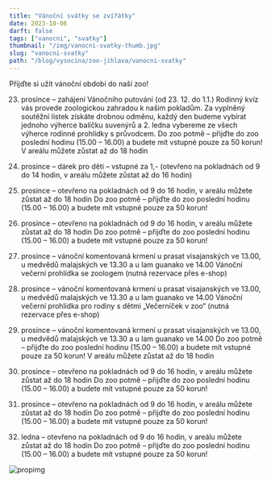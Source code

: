 ```yaml
--- 
title: "Vánoční svátky se zvířátky"
date: 2023-10-06
darft: false
tags: ["vanocni", "svatky"]
thumbnail: "/img/vanocni-svatky-thumb.jpg"
slug: "vanocni-svatky"
path: "/blog/vysocina/zoo-jihlava/vanocni-svatky"
---
```




Přijďte si užít vánoční období do naší zoo!

23. prosince – zahájení Vánočního putování (od 23. 12. do 1.1.)
Rodinný kvíz vás provede zoologickou zahradou k našim pokladům. Za vyplněný soutěžní lístek získáte drobnou odměnu, každý den budeme vybírat jednoho výherce balíčku suvenýrů a 2. ledna vybereme ze všech výherce rodinné prohlídky s průvodcem.
Do zoo potmě – přijďte do zoo poslední hodinu (15.00 – 16.00) a budete mít vstupné pouze za 50 korun! V areálu můžete zůstat až do 18 hodin

24. prosince – dárek pro děti – vstupné za 1,- (otevřeno na pokladnách od 9 do 14 hodin, v areálu můžete zůstat až do 16 hodin)

25. prosince – otevřeno na pokladnách od 9 do 16 hodin, v areálu můžete zůstat až do 18 hodin
Do zoo potmě – přijďte do zoo poslední hodinu (15.00 – 16.00) a budete mít vstupné pouze za 50 korun!

26. prosince – otevřeno na pokladnách od 9 do 16 hodin, v areálu můžete zůstat až do 18 hodin
Do zoo potmě – přijďte do zoo poslední hodinu (15.00 – 16.00) a budete mít vstupné pouze za 50 korun!

27. prosince – vánoční komentovaná krmení u prasat visajanských ve 13.00, u medvědů malajských ve 13.30 a u lam guanako ve 14.00
Vánoční večerní prohlídka se zoologem (nutná rezervace přes e-shop)

28. prosince – vánoční komentovaná krmení u prasat visajanských ve 13.00, u medvědů malajských ve 13.30 a u lam guanako ve 14.00
Vánoční večerní prohlídka pro rodiny s dětmi „Večerníček v zoo“  (nutná rezervace přes e-shop)

29. prosince – vánoční komentovaná krmení u prasat visajanských ve 13.00, u medvědů malajských ve 13.30 a u lam guanako ve 14.00
Do zoo potmě – přijďte do zoo poslední hodinu (15.00 – 16.00) a budete mít vstupné pouze za 50 korun! V areálu můžete zůstat až do 18 hodin

 30. prosince – otevřeno na pokladnách od 9 do 16 hodin, v areálu můžete zůstat až do 18 hodin
Do zoo potmě – přijďte do zoo poslední hodinu (15.00 – 16.00) a budete mít vstupné pouze za 50 korun!

31. prosince – otevřeno na pokladnách od 9 do 16 hodin, v areálu můžete zůstat až do 18 hodin
Do zoo potmě – přijďte do zoo poslední hodinu (15.00 – 16.00) a budete mít vstupné pouze za 50 korun!

1. ledna – otevřeno na pokladnách od 9 do 16 hodin, v areálu můžete zůstat až do 18 hodin
Do zoo potmě – přijďte do zoo poslední hodinu (15.00 – 16.00) a budete mít vstupné pouze za 50 korun!

![propimg](/img/vanocni-svatky.jpg)
